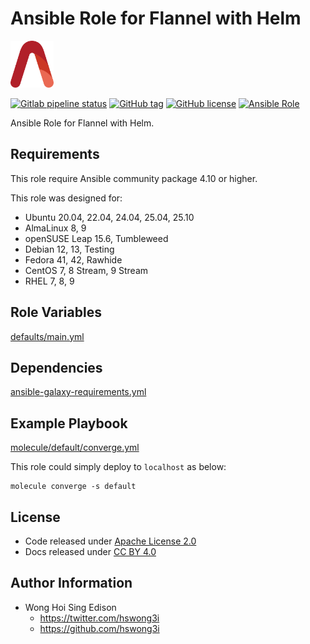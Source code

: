 # Ansible Role for Flannel with Helm

<a href="https://alvistack.com" title="AlviStack" target="_blank"><img src="/alvistack.svg" height="75" alt="AlviStack"></a>

[![Gitlab pipeline status](https://img.shields.io/gitlab/pipeline/alvistack/ansible-role-helm_flannel/master)](https://gitlab.com/alvistack/ansible-role-helm_flannel/-/pipelines)
[![GitHub tag](https://img.shields.io/github/tag/alvistack/ansible-role-helm_flannel.svg)](https://github.com/alvistack/ansible-role-helm_flannel/tags)
[![GitHub license](https://img.shields.io/github/license/alvistack/ansible-role-helm_flannel.svg)](https://github.com/alvistack/ansible-role-helm_flannel/blob/master/LICENSE)
[![Ansible Role](https://img.shields.io/badge/galaxy-alvistack.helm_flannel-blue.svg)](https://galaxy.ansible.com/alvistack/helm_flannel)

Ansible Role for Flannel with Helm.

## Requirements

This role require Ansible community package 4.10 or higher.

This role was designed for:

- Ubuntu 20.04, 22.04, 24.04, 25.04, 25.10
- AlmaLinux 8, 9
- openSUSE Leap 15.6, Tumbleweed
- Debian 12, 13, Testing
- Fedora 41, 42, Rawhide
- CentOS 7, 8 Stream, 9 Stream
- RHEL 7, 8, 9

## Role Variables

[defaults/main.yml](defaults/main.yml)

## Dependencies

[ansible-galaxy-requirements.yml](ansible-galaxy-requirements.yml)

## Example Playbook

[molecule/default/converge.yml](molecule/default/converge.yml)

This role could simply deploy to `localhost` as below:

    molecule converge -s default

## License

- Code released under [Apache License 2.0](LICENSE)
- Docs released under [CC BY 4.0](http://creativecommons.org/licenses/by/4.0/)

## Author Information

- Wong Hoi Sing Edison
  - <https://twitter.com/hswong3i>
  - <https://github.com/hswong3i>
